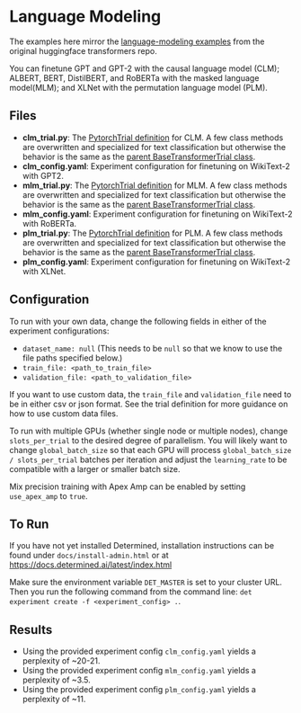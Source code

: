 # Language Modeling
The examples here mirror the [language-modeling examples](https://github.com/huggingface/transformers/tree/master/examples/pytorch/language-modeling) from the original huggingface transformers repo.

You can finetune GPT and GPT-2 with the causal language model (CLM); ALBERT, BERT, DistilBERT, and RoBERTa with the masked language model(MLM); and XLNet with the permutation language model (PLM).

## Files
* **clm_trial.py**: The [PytorchTrial definition](https://docs.determined.ai/latest/reference/api/pytorch.html#pytorch-trial) for CLM. A few class methods are overwritten and specialized for text classification but otherwise the behavior is the same as the [parent BaseTransformerTrial class](../model_hub/transformers/_trial.py).
* **clm_config.yaml**: Experiment configuration for finetuning on WikiText-2 with GPT2.  
* **mlm_trial.py**: The [PytorchTrial definition](https://docs.determined.ai/latest/reference/api/pytorch.html#pytorch-trial) for MLM. A few class methods are overwritten and specialized for text classification but otherwise the behavior is the same as the [parent BaseTransformerTrial class](../model_hub/transformers/_trial.py).
* **mlm_config.yaml**: Experiment configuration for finetuning on WikiText-2 with RoBERTa.
* **plm_trial.py**: The [PytorchTrial definition](https://docs.determined.ai/latest/reference/api/pytorch.html#pytorch-trial) for PLM. A few class methods are overwritten and specialized for text classification but otherwise the behavior is the same as the [parent BaseTransformerTrial class](../model_hub/transformers/_trial.py).
* **plm_config.yaml**: Experiment configuration for finetuning on WikiText-2 with XLNet.

## Configuration
To run with your own data, change the following fields in either of the experiment configurations:
* `dataset_name: null` (This needs to be `null` so that we know to use the file paths specified below.)
* `train_file: <path_to_train_file>`
* `validation_file: <path_to_validation_file>`

If you want to use custom data, the `train_file` and `validation_file` need to be in either csv or 
json format. See the trial definition for more guidance on how to use custom data files.  

To run with multiple GPUs (whether single node or multiple nodes), change `slots_per_trial` to the desired
degree of parallelism.  You will likely want to change `global_batch_size` so that each GPU will
process `global_batch_size / slots_per_trial` batches per iteration and adjust the `learning_rate`
to be compatible with a larger or smaller batch size.  

Mix precision training with Apex Amp can be enabled by setting `use_apex_amp` to `true`.  

## To Run
If you have not yet installed Determined, installation instructions can be found
under `docs/install-admin.html` or at https://docs.determined.ai/latest/index.html

Make sure the environment variable `DET_MASTER` is set to your cluster URL.
Then you run the following command from the command line: `det experiment create -f <experiment_config> .`. 

## Results
* Using the provided experiment config `clm_config.yaml` yields a perplexity of ~20-21.
* Using the provided experiment config `mlm_config.yaml` yields a perplexity of ~3.5.
* Using the provided experiment config `plm_config.yaml` yields a perplexity of ~11.


